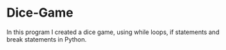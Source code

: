 # Dice-Game
In this program I created a dice game, using while loops, if statements and break statements in Python. 
